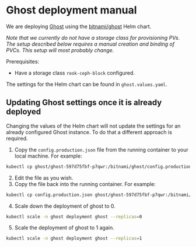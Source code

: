 # Ghost deployment manual
We are deploying [Ghost](https://ghost.org/) using the [bitnami/ghost](https://bitnami.com/stack/ghost/helm) Helm chart.

_Note that we currently do not have a storage class for provisioning PVs. The setup described below requires a manual creation and binding of PVCs. This setup will most probably change._

Prerequisites:
 - Have a storage class `rook-ceph-block` configured.

The settings for the Helm chart can be found in `ghost.values.yaml`.

## Updating Ghost settings once it is already deployed
Changing the values of the Helm chart will not update the settings for an already configured Ghost instance. To do that a different approach is required.

1. Copy the `config.production.json` file from the running container to your local machine. For example:
```bash
kubectl cp ghost/ghost-597d75fbf-p7qwr:/bitnami/ghost/config.production.json config.production.json
```
2. Edit the file as you wish.
3. Copy the file back into the running container. For example:
```bash
kubectl cp config.production.json ghost/ghost-597d75fbf-p7qwr:/bitnami/ghost/config.production.json
```
4. Scale down the deployment of ghost to 0.
```bash
kubectl scale -n ghost deployment ghost --replicas=0
```
5. Scale the deployment of ghost to 1 again.
```bash
kubectl scale -n ghost deployment ghost --replicas=1
```